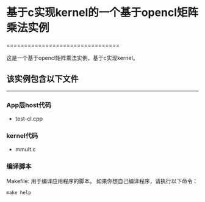 # 基于c实现kernel的一个基于opencl矩阵乘法实例
================================

这是一个基于opencl矩阵乘法实例，基于c实现kernel。

## 该实例包含以下文件
----------------------
### App层host代码

- test-cl.cpp

### kernel代码

- mmult.c 

### 编译脚本

Makefile: 用于编译应用程序的脚本。
如果你想自己编译程序，请执行以下命令：

	make help



